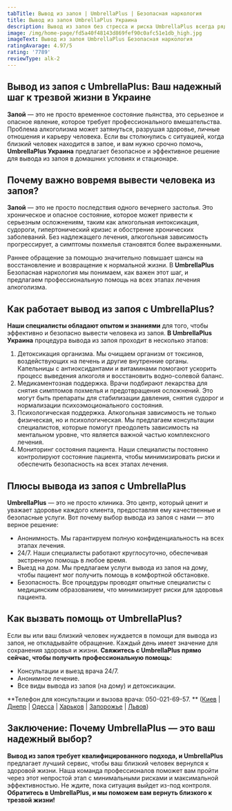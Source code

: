 ```yaml
---
tabTitle: Вывод из запоя | UmbrellaPlus | Безопасная наркология
title: Вывод из запоя UmbrellaPlus Украина
description: Вывод из запоя без стресса и риска UmbrellaPlus всегда рядом
image: /img/home-page/fd5a40f48143d869fef90c0afc51e1db_high.jpg
imageText: Вывод из запоя UmbrellaPlus Безопасная наркология
ratingAvarage: 4.97/5
rating: '7789'
reviewType: alk-2
---
```


## Вывод из запоя с UmbrellaPlus: Ваш надежный шаг к трезвой жизни в Украине

**Запой** — это не просто временное состояние пьянства, это серьезное и опасное явление, которое требует профессионального вмешательства. Проблема алкоголизма может затянуться, разрушая здоровье, личные отношения и карьеру человека. Если вы столкнулись с ситуацией, когда близкий человек находится в запое, и вам нужно срочно помочь, **UmbrellaPlus Украина** предлагает безопасное и эффективное решение для вывода из запоя в домашних условиях и стационаре.

## Почему важно вовремя вывести человека из  запоя?

**Запой** — это не просто последствия одного вечернего застолья. Это хроническое и опасное состояние, которое может привести к серьезным осложнениям, таким как алкогольная интоксикация, судороги, гипертонический кризис и обострение хронических заболеваний. Без надлежащего лечения, алкогольная зависимость прогрессирует, а симптомы похмелья становятся более выраженными.

Раннее обращение за помощью значительно повышает шансы на восстановление и возвращение к нормальной жизни. В **UmbrellaPlus** Безопасная наркология мы понимаем, как важен этот шаг, и предлагаем профессиональную помощь на всех этапах лечения алкоголизма.

## Как работает вывод из запоя с UmbrellaPlus?

**Наши специалисты обладают опытом и знаниями** для того, чтобы эффективно и безопасно вывести человека из запоя. **В UmbrellaPlus Украина** процедура вывода из запоя проходит в несколько этапов:

1. Детоксикация организма. Мы очищаем организм от токсинов, воздействующих на печень и другие внутренние органы. Капельницы с  антиоксидантами и витаминами помогают ускорить процесс выведения алкоголя и восстановить водно-солевой баланс.
2. Медикаментозная поддержка. Врачи подбирают лекарства для снятия симптомов похмелья и предотвращения осложнений. Это могут быть препараты для стабилизации давления, снятия судорог и нормализации психоэмоционального состояния.
3. Психологическая поддержка. Алкогольная зависимость не только физическая, но и психологическая. Мы предлагаем консультации специалистов, которые помогут преодолеть зависимость на ментальном уровне, что является важной частью комплексного лечения.
4. Мониторинг состояния пациента. Наши специалисты постоянно контролируют состояние пациента, чтобы минимизировать риски и обеспечить безопасность на всех этапах лечения.

## Плюсы вывода из запоя с UmbrellaPlus

**UmbrellaPlus** — это не просто клиника. Это центр, который ценит и уважает здоровье каждого клиента, предоставляя ему качественные и безопасные услуги. Вот почему выбор вывода из запоя с нами — это верное решение:

* Анонимность. Мы гарантируем полную конфиденциальность на всех этапах лечения.
* 24/7. Наши специалисты работают круглосуточно, обеспечивая экстренную помощь в любое время.
* Выезд на дом. Мы предлагаем услуги вывода из запоя на дому, чтобы пациент мог получить помощь в комфортной обстановке.
* Безопасность. Все процедуры проводят опытные специалисты с медицинским образованием, что минимизирует риски для здоровья пациента.

## Как вызвать помощь от UmbrellaPlus?

Если вы или ваш близкий человек нуждается в помощи для вывода из запоя, не откладывайте обращение. Каждый день имеет значение для сохранения здоровья и жизни. **Свяжитесь с UmbrellaPlus прямо сейчас, чтобы получить профессиональную помощь:**

* Консультации и выезд врача 24/7.
* Анонимное лечение.
* Все виды вывода из запоя (на дому) и детоксикации.

\*\*Телефон для консультации и вызова врача: 050-021-69-57. \*\* ([Киев](https://umbrella-plus.com.ua/kiev/) | [Днепр](https://umbrella-plus.com.ua/dnepr/) | [Одесса](https://umbrella-plus.com.ua/lechenie-alc/) | [Харьков](https://umbrella-plus.com.ua/kharkiv/) | [Запорожье](https://umbrella-plus.com.ua/zaporozie/) | [Львов](https://umbrella-plus.com.ua/lviv/))

## Заключение: Почему UmbrellaPlus — это ваш надежный выбор?

**Вывод из запоя требует квалифицированного подхода, и UmbrellaPlus** предлагает лучший сервис, чтобы ваш близкий человек вернулся к здоровой жизни. Наша команда профессионалов поможет вам пройти через этот непростой этап с минимальными рисками и максимальной эффективностью. Не ждите, пока ситуация выйдет из-под контроля. **Обратитесь в UmbrellaPlus, и мы поможем вам вернуть близкого к трезвой жизни!**
